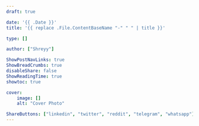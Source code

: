 ```yaml
---
draft: true

date: '{{ .Date }}'
title: '{{ replace .File.ContentBaseName "-" " " | title }}'

type: []

author: ["Shreyy"]

ShowPostNavLinks: true
ShowBreadCrumbs: true
disableShare: false
ShowReadingTime: true
showtoc: true

cover:
    image: []
    alt: "Cover Photo"

ShareButtons: ["linkedin", "twitter", "reddit", "telegram", "whatsapp"]
---
```

